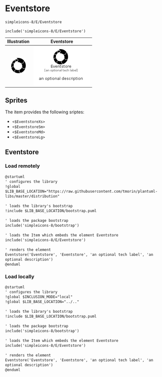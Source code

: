 # Eventstore


```text
simpleicons-8/E/Eventstore
```

```text
include('simpleicons-8/E/Eventstore')
```



| Illustration | Eventstore |
| :---: | :---: |
| ![illustration for Illustration](../../simpleicons-8/E/Eventstore.png) | ![illustration for Eventstore](../../simpleicons-8/E/Eventstore.Local.png) |



## Sprites
The item provides the following sriptes:

- `<$EventstoreXs>`
- `<$EventstoreSm>`
- `<$EventstoreMd>`
- `<$EventstoreLg>`





## Eventstore

### Load remotely
```plantuml
@startuml
' configures the library
!global $LIB_BASE_LOCATION="https://raw.githubusercontent.com/tmorin/plantuml-libs/master/distribution"

' loads the library's bootstrap
!include $LIB_BASE_LOCATION/bootstrap.puml

' loads the package bootstrap
include('simpleicons-8/bootstrap')

' loads the Item which embeds the element Eventstore
include('simpleicons-8/E/Eventstore')

' renders the element
Eventstore('Eventstore', 'Eventstore', 'an optional tech label', 'an optional description')
@enduml
```

### Load locally
```plantuml
@startuml
' configures the library
!global $INCLUSION_MODE="local"
!global $LIB_BASE_LOCATION="../.."

' loads the library's bootstrap
!include $LIB_BASE_LOCATION/bootstrap.puml

' loads the package bootstrap
include('simpleicons-8/bootstrap')

' loads the Item which embeds the element Eventstore
include('simpleicons-8/E/Eventstore')

' renders the element
Eventstore('Eventstore', 'Eventstore', 'an optional tech label', 'an optional description')
@enduml
```

